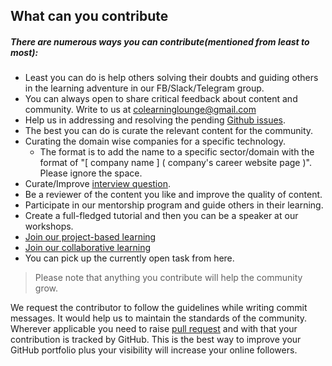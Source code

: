 ## What can you contribute

##### There are numerous ways you can contribute(mentioned from least to most):
   *  Least you can do is help others solving their doubts and guiding others in the learning adventure in our FB/Slack/Telegram group.
   *  You can always open to share critical feedback about content and community. Write to us at colearninglounge@gmail.com
   *  Help us in addressing and resolving the pending [Github issues](https://github.com/colearninglounge/co-learning-lounge/issues).
   *  The best you can do is curate the relevant content for the community.
   *  Curating the domain wise companies for a specific technology.
      - The format is to add the name to a specific sector/domain with the format of "[ company name ] ( company's career website page )". Please ignore the space.
   *  Curate/Improve [interview question](Technology/Artificial%20Intelligence/interview_questions.md).
   *  Be a reviewer of the content you like and improve the quality of content.
   *  Participate in our mentorship program and guide others in their learning.
   *  Create a full-fledged tutorial and then you can be a speaker at our workshops.
   *  [Join our project-based learning]()
   *  [Join our collaborative learning]()
   *  You can pick up the currently open task from here.

> Please note that anything you contribute will help the community grow.

We request the contributor to follow the guidelines while writing commit messages. It would help us to maintain the standards of the community.
Wherever applicable you need to raise [pull request](contribution_guidelines.md) and with that your contribution is tracked by GitHub.
This is the best way to improve your GitHub portfolio plus your visibility will increase your online followers.
